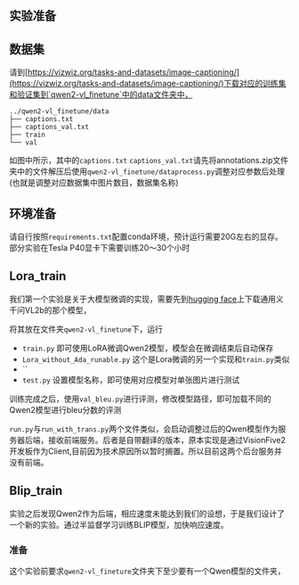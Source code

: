## 实验准备
##  数据集
请到[https://vizwiz.org/tasks-and-datasets/image-captioning/](https://vizwiz.org/tasks-and-datasets/image-captioning/)下载对应的训练集和验证集到`qwen2-vl_finetune`中的data文件夹中，
```
../qwen2-vl_finetune/data
├── captions.txt
├── captions_val.txt
├── train
└── val
```
如图中所示，其中的`captions.txt` `captions_val.txt`请先将annotations.zip文件夹中的文件解压后使用`qwen2-vl_finetune/dataprocess.py`调整对应参数后处理
(也就是调整对应数据集中图片数目，数据集名称)

## 环境准备
请自行按照`requirements.txt`配置conda环境，预计运行需要20G左右的显存。部分实验在Tesla P40显卡下需要训练20～30个小时

## Lora_train
我们第一个实验是关于大模型微调的实现，需要先到[hugging face](https://hf-mirror.com/Qwen/Qwen2-VL-2B-Instruct)上下载通用义千问VL2b的那个模型，

将其放在文件夹`qwen2-vl_finetune`下，运行

- `train.py` 即可使用LoRA微调Qwen2模型，模型会在微调结束后自动保存
- `Lora_without_Ada_runable.py` 这个是Lora微调的另一个实现和`train.py`类似
- ``
- `test.py` 设置模型名称，即可使用对应模型对单张图片进行测试

训练完成之后，使用`val_bleu.py`进行评测，修改模型路径，即可加载不同的Qwen2模型进行bleu分数的评测

`run.py`与`run_with_trans.py`两个文件类似，会启动调整过后的Qwen模型作为服务器后端，接收前端服务。后者是自带翻译的版本，原本实现是通过VisionFive2开发板作为Client,目前因为技术原因所以暂时搁置。所以目前这两个后台服务并没有前端。

## Blip_train
实验之后发现Qwen2作为后端，相应速度未能达到我们的设想，于是我们设计了一个新的实验。通过半监督学习训练BLIP模型，加快响应速度。
### 准备
这个实验前要求`qwen2-vl_fineture`文件夹下至少要有一个Qwen模型的文件夹，